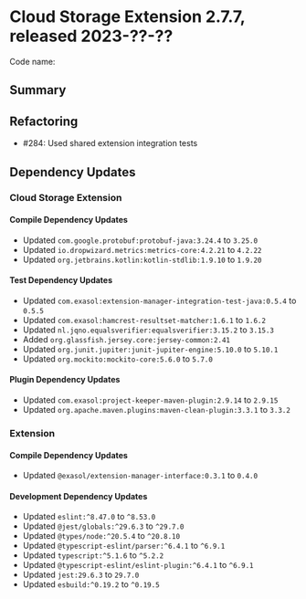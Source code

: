 # Cloud Storage Extension 2.7.7, released 2023-??-??

Code name:

## Summary

## Refactoring

* #284: Used shared extension integration tests

## Dependency Updates

### Cloud Storage Extension

#### Compile Dependency Updates

* Updated `com.google.protobuf:protobuf-java:3.24.4` to `3.25.0`
* Updated `io.dropwizard.metrics:metrics-core:4.2.21` to `4.2.22`
* Updated `org.jetbrains.kotlin:kotlin-stdlib:1.9.10` to `1.9.20`

#### Test Dependency Updates

* Updated `com.exasol:extension-manager-integration-test-java:0.5.4` to `0.5.5`
* Updated `com.exasol:hamcrest-resultset-matcher:1.6.1` to `1.6.2`
* Updated `nl.jqno.equalsverifier:equalsverifier:3.15.2` to `3.15.3`
* Added `org.glassfish.jersey.core:jersey-common:2.41`
* Updated `org.junit.jupiter:junit-jupiter-engine:5.10.0` to `5.10.1`
* Updated `org.mockito:mockito-core:5.6.0` to `5.7.0`

#### Plugin Dependency Updates

* Updated `com.exasol:project-keeper-maven-plugin:2.9.14` to `2.9.15`
* Updated `org.apache.maven.plugins:maven-clean-plugin:3.3.1` to `3.3.2`

### Extension

#### Compile Dependency Updates

* Updated `@exasol/extension-manager-interface:0.3.1` to `0.4.0`

#### Development Dependency Updates

* Updated `eslint:^8.47.0` to `^8.53.0`
* Updated `@jest/globals:^29.6.3` to `^29.7.0`
* Updated `@types/node:^20.5.4` to `^20.8.10`
* Updated `@typescript-eslint/parser:^6.4.1` to `^6.9.1`
* Updated `typescript:^5.1.6` to `^5.2.2`
* Updated `@typescript-eslint/eslint-plugin:^6.4.1` to `^6.9.1`
* Updated `jest:29.6.3` to `29.7.0`
* Updated `esbuild:^0.19.2` to `^0.19.5`
